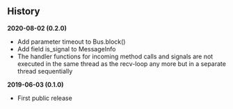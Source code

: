 History
-------

**2020-08-02 (0.2.0)**
 - Add parameter timeout to Bus.block()
 - Add field is_signal to MessageInfo
 - The handler functions for incoming method calls and signals are not executed
   in the same thread as the recv-loop any more but in a separate thread
   sequentially

**2019-06-03 (0.1.0)**
 - First public release
